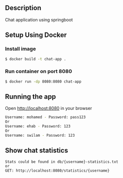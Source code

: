 ## Description

Chat application using springboot

## Setup Using Docker

### Install image
```bash
$ docker build -t chat-app .
```

### Run container on port 8080
```bash
$ docker run -dp 8080:8080 chat-app
```

## Running the app
Open [http://localhost:8080](http://localhost:8080/) in your browser
```bash
Username: mohamed - Password: pass123
Or
Username: ehab - Password: 123
Or
Username: swilam - Password: 123
```

## Show chat statistics
```bash
Stats could be found in db/{username}-statistics.txt
or
GET: http://localhost:8080/statistics/{username}
```

